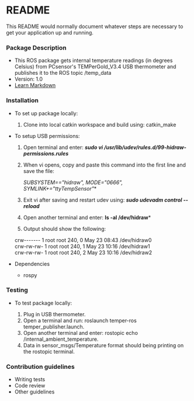 # README #

This README would normally document whatever steps are necessary to get your application up and running.

### Package Description ###

* This ROS package gets internal temperature readings (in degrees Celsius) from PCsensor's TEMPerGold_V3.4 USB thermometer and publishes it to the ROS topic /temp_data
* Version: 1.0
* [Learn Markdown](https://bitbucket.org/tutorials/markdowndemo)

### Installation ###

* To set up package locally:
    1. Clone into local catkin workspace and build using: catkin_make
  
* To setup USB permissions:
    1. Open terminal and enter: ***sudo vi /usr/lib/udev/rules.d/99-hidraw-permissions.rules***
    2. When vi opens, copy and paste this command into the first line and save the file:
     
		**SUBSYSTEM=="hidraw*", MODE="0666", SYMLINK+="ttyTempSensor"**
        
    3. Exit vi after saving and restart udev using: ***sudo udevadm control --reload***
    4. Open another terminal and enter: **ls -al /dev/hidraw***
    5. Output should show the following:
    <p> crw------- 1 root root    240, 0 May 23 08:43 /dev/hidraw0 <br>
    crw-rw-rw- 1 root root 240, 1 May 23 10:16 /dev/hidraw1 <br>
    crw-rw-rw- 1 root root 240, 2 May 23 10:16 /dev/hidraw2 </p>
	
* Dependencies
    - rospy

### Testing ###

* To test package locally:

    1. Plug in USB thermometer.
    2. Open a terminal and run: roslaunch temper-ros temper_publisher.launch.
    3. Open another terminal and enter: rostopic echo /internal_ambient_temperature.
    5. Data in sensor_msgs/Temperature format should being printing on the rostopic terminal.
    

### Contribution guidelines ###

* Writing tests
* Code review
* Other guidelines

